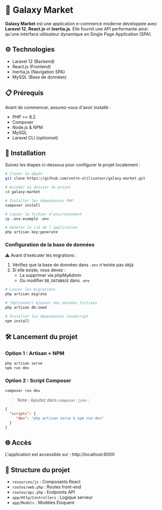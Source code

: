 # 🌌 Galaxy Market

**Galaxy Market** est une application e-commerce moderne développée avec **Laravel 12**, **React.js** et **Inertia.js**. Elle fournit une API performante ainsi qu'une interface utilisateur dynamique en Single Page Application (SPA).

## ⚙️ Technologies

- Laravel 12 (Backend)
- React.js (Frontend)
- Inertia.js (Navigation SPA)
- MySQL (Base de données)

## 📋 Prérequis

Avant de commencer, assurez-vous d'avoir installé :

- PHP >= 8.2
- Composer
- Node.js & NPM
- MySQL
- Laravel CLI (optionnel)

## 🚀 Installation

Suivez les étapes ci-dessous pour configurer le projet localement :

```bash
# Cloner le dépôt
git clone https://github.com/votre-utilisateur/galaxy-market.git

# Accéder au dossier du projet
cd galaxy-market

# Installer les dépendances PHP
composer install

# Copier le fichier d'environnement
cp .env.example .env

# Générer la clé de l'application
php artisan key:generate
```

### Configuration de la base de données

⚠️ Avant d'exécuter les migrations :

1. Vérifiez que la base de données dans `.env` n'existe pas déjà
2. Si elle existe, vous devez :
    - La supprimer via phpMyAdmin
    - Ou modifier `DB_DATABASE` dans `.env`

```bash
# Lancer les migrations
php artisan migrate

# (Optionnel) Ajouter des données fictives
php artisan db:seed

# Installer les dépendances JavaScript
npm install
```

## 🛠️ Lancement du projet

### Option 1 : Artisan + NPM
```bash
php artisan serve
npm run dev
```

### Option 2 : Script Composer
```bash
composer run dev
```

> Note : Ajoutez dans `composer.json` :
```json
{
  "scripts": {
     "dev": "php artisan serve & npm run dev"
  }
}
```

## 🌐 Accès

L'application est accessible sur : http://localhost:8000

## 📁 Structure du projet

- `resources/js` : Composants React
- `routes/web.php` : Routes front-end
- `routes/api.php` : Endpoints API
- `app/Http/Controllers` : Logique serveur
- `app/Models` : Modèles Eloquent
